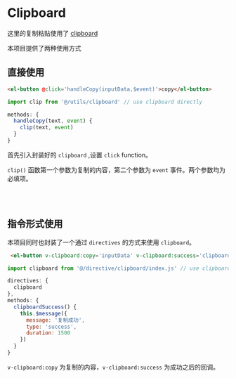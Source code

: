 # Clipboard

这里的复制粘贴使用了 [clipboard](https://github.com/zenorocha/clipboard.js)

本项目提供了两种使用方式

## 直接使用

```html
<el-button @click='handleCopy(inputData,$event)'>copy</el-button>
```

```js
import clip from '@/utils/clipboard' // use clipboard directly

methods: {
  handleCopy(text, event) {
    clip(text, event)
  }
}
```

首先引入封装好的 `clipboard` ,设置 `click` function。

`clip()` 函数第一个参数为复制的内容，第二个参数为 `event` 事件。两个参数均为必填项。

<br/>
<br/>

## 指令形式使用

本项目同时也封装了一个通过 `directives` 的方式来使用 `clipboard`。

```html
 <el-button v-clipboard:copy='inputData' v-clipboard:success='clipboardSuccess'>copy</el-button>
```

```js
import clipboard from '@/directive/clipboard/index.js' // use clipboard by v-directive

directives: {
  clipboard
},
methods: {
  clipboardSuccess() {
    this.$message({
      message: '复制成功',
      type: 'success',
      duration: 1500
    })
  }
}
```

`v-clipboard:copy` 为复制的内容，`v-clipboard:success` 为成功之后的回调。

